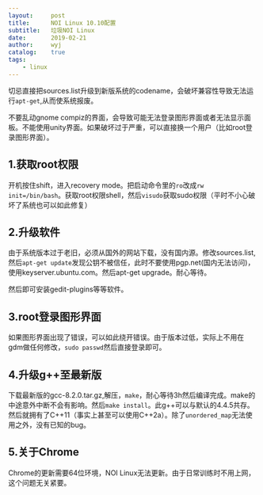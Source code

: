```yaml
---
layout:		post
title:		NOI Linux 10.10配置
subtitle:	垃圾NOI Linux
date:		2019-02-21
author:		wyj
catalog:	true
tags:
    - linux
---
```


切忌直接把sources.list升级到新版系统的codename，会破坏兼容性导致无法运行`apt-get`,从而使系统报废。

不要乱动gnome compiz的界面，会导致可能无法登录图形界面或者无法显示面板。不能使用unity界面。如果破坏过于严重，可以直接换一个用户（比如root登录图形界面）。

1.获取root权限
---
开机按住shift，进入recovery mode。把启动命令里的`ro`改成`rw init=/bin/bash`。获取root权限shell，然后`visudo`获取sudo权限（平时不小心破坏了系统也可以如此修复）

2.升级软件
---
由于系统版本过于老旧，必须从国外的网站下载，没有国内源。修改sources.list,然后`apt-get update`发现公钥不被信任，此时不要使用pgp.net(国内无法访问)，使用keyserver.ubuntu.com。然后apt-get upgrade。耐心等待。

然后即可安装gedit-plugins等等软件。

3.root登录图形界面
---
如果图形界面出现了错误，可以如此绕开错误。由于版本过低，实际上不用在gdm做任何修改，`sudo passwd`然后直接登录即可。

4.升级g++至最新版
---
下载最新版的gcc-8.2.0.tar.gz,解压，`make`，耐心等待3h然后编译完成。make的中途意外中断不会有影响。然后`make install`。此g++可以与默认的4.4.5共存。然后就拥有了C++11（事实上甚至可以使用C++2a）。除了`unordered_map`无法使用之外，没有已知的bug。

5.关于Chrome
---
Chrome的更新需要64位环境，NOI Linux无法更新。由于日常训练时不用上网，这个问题无关紧要。

